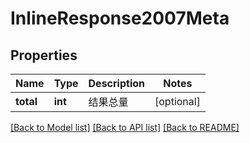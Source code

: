 # InlineResponse2007Meta

## Properties
Name | Type | Description | Notes
------------ | ------------- | ------------- | -------------
**total** | **int** | 结果总量 | [optional] 

[[Back to Model list]](../README.md#documentation-for-models) [[Back to API list]](../README.md#documentation-for-api-endpoints) [[Back to README]](../README.md)

